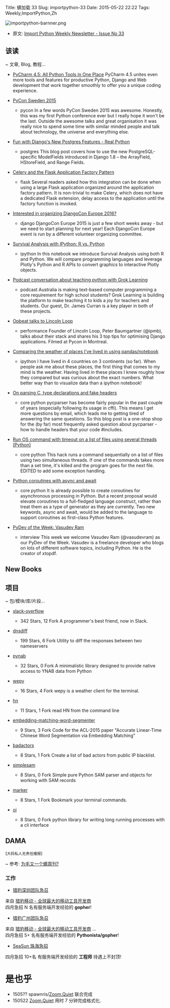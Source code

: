 Title: 蠎加载 33
Slug: importpython-33
Date: 2015-05-22 22:22
Tags: Weekly,ImportPython,Zh 

![importpython-barnner.png](http://zoomq.qiniudn.com/ZQCollection/snap/importpython-barnner.png?imageView2/2/h/210)


- 原文: [Import Python Weekly Newsletter - Issue No 33](http://importpython.com/newsletter/no/33/)

## 该读
~ 文章, Blog, 教程...


- [PyCharm 4.5: All Python Tools in One Place](https://www.jetbrains.com/pycharm/whatsnew/?rss)
PyCharm 4.5 unites even more tools and features for productive Python, Django and Web development that work together smoothly to offer you a unique coding experience.

- [PyCon Sweden 2015](http://ilian.io/pycon-sweden-2015/)
    + pycon
In a few words PyCon Sweden 2015 was awesome. Honestly, this was my first Python conference ever but I really hope it won't be the last. Outside the awesome talks and great organisation it was really nice to spend some time with similar minded people and talk about technology, the universe and everything else.

- [Fun with Django's New Postgres Features - Real Python](https://realpython.com/blog/python/fun-with-djangos-new-postgres-features/)
    + postgres
This blog post covers how to use the new PostgreSQL-specific ModelFields introduced in Django 1.8 – the ArrayField, HStoreField, and Range Fields.

- [Celery and the Flask Application Factory Pattern](http://blog.miguelgrinberg.com/post/celery-and-the-flask-application-factory-pattern)
    + flask
Several readers asked how this integration can be done when using a large Flask application organized around the application factory pattern. It is non-trivial to make Celery, which does not have a dedicated Flask extension, delay access to the application until the factory function is invoked.

- [Interested in organizing DjangoCon Europe 2016?](https://www.djangoproject.com/weblog/2015/may/18/interested-organizing-djangocon-europe-2016/)
    + django
DjangoCon Europe 2015 is just a few short weeks away - but we need to start planning for next year! Each DjangoCon Europe event is run by a different volunteer organizing committee.

- [Survival Analysis with IPython: R vs. Python](https://plot.ly/ipython-notebooks/survival-analysis-r-vs-python/)
    + ipython
In this notebook we introduce Survival Analysis using both R and Python. We will compare programming languages and leverage Plotly's Python and R APIs to convert graphics to interactive Plotly objects.

- [Podcast conversation about teaching python with Grok Learning](http://www.talkpythontome.com/episodes/show/8/teaching-python-at-grok-learning-and-classrooms)
    + podcast
Australia is making text-based computer programming a core requirement for high school students? Grok Learning is building the platform to make teaching it to kids a joy for teachers and students. Our guest, Dr. James Curran is a key player in both of these projects.

- [Opbeat talks to Lincoln Loop](https://twitter.com/opbeat/status/598174804349308928/photo/1)
    + performance
Founder of Lincoln Loop, Peter Baumgartner (@ipmb), talks about their stack and shares his 3 top tips for optimising Django applications. Filmed at Pycon in Montreal.

- [Comparing the weather of places I've lived in using pandas/notebook](https://blog.wearewizards.io/comparing-the-weather-of-places-ive-lived-in)
    + ipython
I have lived in 4 countries on 3 continents (so far). When people ask me about these places, the first thing that comes to my mind is the weather. Having lived in these places I knew roughly how they compared but was curious about the exact numbers. What better way than to visualize data than a ipython notebook!

- [On parsing C, type declarations and fake headers](http://eli.thegreenplace.net/2015/on-parsing-c-type-declarations-and-fake-headers/)
    + core python
pycparser has become fairly popular in the past couple of years (especially following its usage in cffi). This means I get more questions by email, which leads me to getting tired of answering the same questions. So this blog post is a one-stop shop for the (by far) most frequently asked question about pycparser - how to handle headers that your code #includes.

- [Run OS command with timeout on a list of files using several threads (Python)](http://code.activestate.com/recipes/579056-run-os-command-with-timeout-on-a-list-of-files-usi/)
    + core python
This hack runs a command sequentially on a list of files using two simultaneous threads. If one of the commands takes more than a set time, it's killed and the program goes for the next file. EDITED to add some exception handling.

- [Python coroutines with async and await](http://lwn.net/SubscriberLink/643786/9c0bd83dff0df3b8/)
    + core python
It is already possible to create coroutines for asynchronous processing in Python. But a recent proposal would elevate coroutines to a full-fledged language construct, rather than treat them as a type of generator as they are currently. Two new keywords, async and await, would be added to the language to support coroutines as first-class Python features.

- [PyDev of the Week: Vasudev Ram](http://feedproxy.google.com/~r/TheMouseVsThePython/~3/KRxZ8XxqVgM/)
    + interview
This week we welcome Vasudev Ram (@vasudevram) as our PyDev of the Week. Vasudev is a freelance developer who blogs on lots of different software topics, including Python. He is the creator of xtopdf. 

## New Books


## 项目
~ 包/模块/库/片段...

- [slack-overflow](https://github.com/karan/slack-overflow)
    - 342 Stars, 12 Fork
A programmer's best friend, now in Slack.

- [dnsdiff](https://github.com/joshenders/dnsdiff)
    - 199 Stars, 6 Fork
Utility to diff the responses between two nameservers

- [pynab](https://github.com/aldanor/pynab)
    - 32 Stars, 0 Fork
A minimalistic library designed to provide native access to YNAB data from Python

- [wepy](https://github.com/DeliangFan/wepy)
    - 16 Stars, 4 Fork
wepy is a weather client for the terminal.

- [hn](https://github.com/walkr/hn)
    - 11 Stars, 1 Fork
read HN from the command line

- [embedding-matching-word-segmenter](https://github.com/Jianqiang/embedding-matching-word-segmenter)
    - 9 Stars, 3 Fork
Code for the ACL-2015 paper "Accurate Linear-Time Chinese Word Segmentation via Embedding Matching"

- [badactors](https://github.com/jgamblin/badactors)
    - 8 Stars, 1 Fork
Create a list of bad actors from public IP blacklist.

- [simplesam](https://github.com/mdshw5/simplesam)
    - 8 Stars, 0 Fork
Simple pure Python SAM parser and objects for working with SAM records

- [marker](https://github.com/pindexis/marker)
    - 8 Stars, 1 Fork
Bookmark your terminal commands.

- [oi](https://github.com/walkr/oi)
    - 8 Stars, 0 Fork
python library for writing long running processes with a cli interface 


## DAMA
(`大妈私人无责任播报`)
 
~ 参考: [为毛又一个蠎周刊?](importpython-why)

### 工作

-   [猎豹深圳团队急召](https://github.com/cheetahmobile/CMBM/wiki/BmSzHr)

来自 [猎豹移动 - 全球最大的移动工具开发商](http://www.cmcm.com/zh-cn/cm-backup/)   
四月急招 N 名有服务端开发经验的 **gopher**!


-   [猎豹广州团队急召](https://github.com/cheetahmobile/CMBM/wiki/BmGzHr)

来自 [猎豹移动 - 全球最大的移动工具开发商](http://www.cmcm.com/zh-cn/cm-backup/) ...  
四月急招 5+ 名有服务端开发经验的 **Pythonista/gopher**!

-   [SeaSun 珠海急招](https://github.com/cheetahmobile/CMBM/wiki/SeaSunZh)  

四月急招 10+名 有服务端开发经验的 **工程师** 待遇上不封顶!

# 是也乎

- 1505?? spawnris/[Zoom.Quiet](http://zoomquiet.io) 联合完成
- 150522 [Zoom.Quiet](http://zoomquiet.io) 用时 7 分钟完成格式化.

